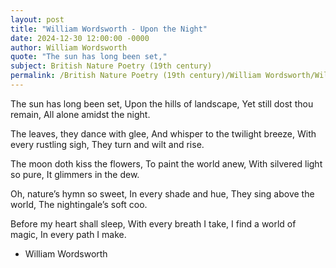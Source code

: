 ```yaml
---
layout: post
title: "William Wordsworth - Upon the Night"
date: 2024-12-30 12:00:00 -0000
author: William Wordsworth
quote: "The sun has long been set,"
subject: British Nature Poetry (19th century)
permalink: /British Nature Poetry (19th century)/William Wordsworth/William Wordsworth - Upon the Night
---
```


The sun has long been set,
Upon the hills of landscape,
Yet still dost thou remain,
All alone amidst the night.

The leaves, they dance with glee,
And whisper to the twilight breeze,
With every rustling sigh,
They turn and wilt and rise.

The moon doth kiss the flowers,
To paint the world anew,
With silvered light so pure,
It glimmers in the dew.

Oh, nature’s hymn so sweet,
In every shade and hue,
They sing above the world,
The nightingale’s soft coo.

Before my heart shall sleep,
With every breath I take,
I find a world of magic,
In every path I make.


- William Wordsworth
